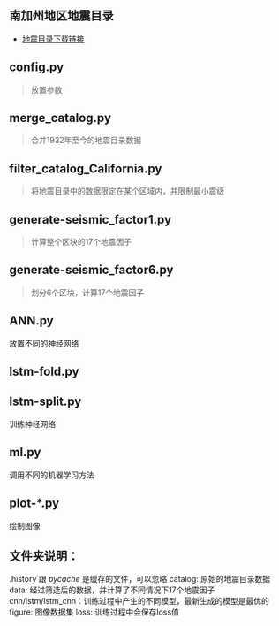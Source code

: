 ## 南加州地区地震目录
- [地震目录下载链接](https://service.scedc.caltech.edu/ftp/catalogs/SCEC_DC/)

## config.py
> 放置参数

## merge_catalog.py
> 合并1932年至今的地震目录数据

## filter_catalog_California.py
> 将地震目录中的数据限定在某个区域内，并限制最小震级

## generate-seismic_factor1.py
> 计算整个区块的17个地震因子
## generate-seismic_factor6.py
> 划分6个区块，计算17个地震因子


## ANN.py
放置不同的神经网络

## lstm-fold.py
## lstm-split.py
训练神经网络

## ml.py
调用不同的机器学习方法

## plot-*.py
绘制图像


## 文件夹说明：
.history 跟 _pycache_ 是缓存的文件，可以忽略
catalog: 原始的地震目录数据
data: 经过筛选后的数据，并计算了不同情况下17个地震因子
cnn/lstm/lstm_cnn：训练过程中产生的不同模型，最新生成的模型是最优的
figure: 图像数据集
loss: 训练过程中会保存loss值

## 
